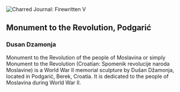 <div class="artwork-of-the-day">
  <div class="container">
    <div class="img-wrapper">
      <img
        src="https://uploads5.wikiart.org/00169/images/dusan-dzamonja/1280px-spomenik-revoluciji-podgaric.jpg!Large.jpg"
        alt="Charred Journal: Firewritten V" />
    </div>
    <div class="artwork-detail">
      <div class="artwork-origin"> 
        <h2 class="artwork-name">Monument to the Revolution, Podgarić</h2>
        <h3 class="artist">
          Dusan Dzamonja
        </h3>
      </div>
      <p class="description">
        <span class="artwork-description-text ng-binding" ng-bind-html="viewModel.ArtworkOfTheDay.Description | unsafe">Monument to the Revolution of the people of Moslavina or simply Monument to the Revolution (Croatian: Spomenik revolucije naroda Moslavine) is a World War II memorial sculpture by Dušan Džamonja, located in Podgarić, Berek, Croatia. It is dedicated to the people of Moslavina during World War II.</span>
                        <div class="text-shadow-container ng-hide" ng-show="showShadow"></div>
      </p>
    </div>
  </div>

</div>
